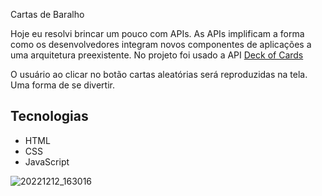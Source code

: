 Cartas de Baralho

Hoje eu resolvi brincar um pouco com APIs. As APIs implificam a forma como os desenvolvedores integram novos componentes de aplicações a uma arquitetura preexistente. 
No projeto foi usado a API [Deck of Cards](https://www.deckofcardsapi.com/)

O usuário ao clicar no botão cartas aleatórias será reproduzidas na tela. Uma forma de se divertir.

## Tecnologias 
- HTML <br>
- CSS <br>
- JavaScript <br>

![20221212_163016](https://user-images.githubusercontent.com/105385268/207137504-aa33ca9c-fd46-4cee-bed3-3d22045a3baf.gif)
